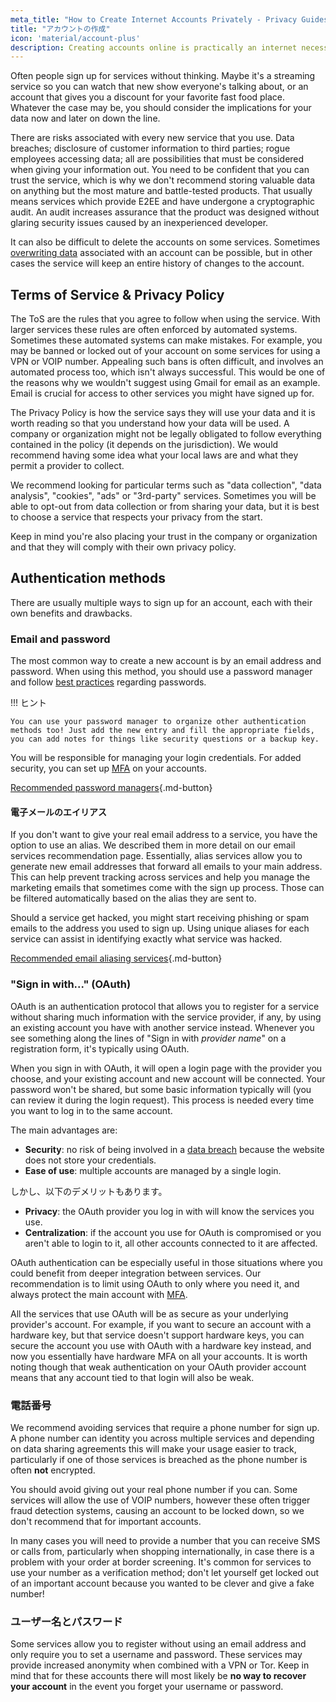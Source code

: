 ```yaml
---
meta_title: "How to Create Internet Accounts Privately - Privacy Guides"
title: "アカウントの作成"
icon: 'material/account-plus'
description: Creating accounts online is practically an internet necessity, take these steps to make sure you stay private.
---
```


Often people sign up for services without thinking. Maybe it's a streaming service so you can watch that new show everyone's talking about, or an account that gives you a discount for your favorite fast food place. Whatever the case may be, you should consider the implications for your data now and later on down the line.

There are risks associated with every new service that you use. Data breaches; disclosure of customer information to third parties; rogue employees accessing data; all are possibilities that must be considered when giving your information out. You need to be confident that you can trust the service, which is why we don't recommend storing valuable data on anything but the most mature and battle-tested products. That usually means services which provide E2EE and have undergone a cryptographic audit. An audit increases assurance that the product was designed without glaring security issues caused by an inexperienced developer.

It can also be difficult to delete the accounts on some services. Sometimes [overwriting data](account-deletion.md#overwriting-account-information) associated with an account can be possible, but in other cases the service will keep an entire history of changes to the account.

## Terms of Service & Privacy Policy

The ToS are the rules that you agree to follow when using the service. With larger services these rules are often enforced by automated systems. Sometimes these automated systems can make mistakes. For example, you may be banned or locked out of your account on some services for using a VPN or VOIP number. Appealing such bans is often difficult, and involves an automated process too, which isn't always successful. This would be one of the reasons why we wouldn't suggest using Gmail for email as an example. Email is crucial for access to other services you might have signed up for.

The Privacy Policy is how the service says they will use your data and it is worth reading so that you understand how your data will be used. A company or organization might not be legally obligated to follow everything contained in the policy (it depends on the jurisdiction). We would recommend having some idea what your local laws are and what they permit a provider to collect.

We recommend looking for particular terms such as "data collection", "data analysis", "cookies", "ads" or "3rd-party" services. Sometimes you will be able to opt-out from data collection or from sharing your data, but it is best to choose a service that respects your privacy from the start.

Keep in mind you're also placing your trust in the company or organization and that they will comply with their own privacy policy.

## Authentication methods

There are usually multiple ways to sign up for an account, each with their own benefits and drawbacks.

### Email and password

The most common way to create a new account is by an email address and password. When using this method, you should use a password manager and follow [best practices](passwords-overview.md) regarding passwords.

!!! ヒント

    You can use your password manager to organize other authentication methods too! Just add the new entry and fill the appropriate fields, you can add notes for things like security questions or a backup key.

You will be responsible for managing your login credentials. For added security, you can set up [MFA](multi-factor-authentication.md) on your accounts.

[Recommended password managers](../passwords.md ""){.md-button}

#### 電子メールのエイリアス

If you don't want to give your real email address to a service, you have the option to use an alias. We described them in more detail on our email services recommendation page. Essentially, alias services allow you to generate new email addresses that forward all emails to your main address. This can help prevent tracking across services and help you manage the marketing emails that sometimes come with the sign up process. Those can be filtered automatically based on the alias they are sent to.

Should a service get hacked, you might start receiving phishing or spam emails to the address you used to sign up. Using unique aliases for each service can assist in identifying exactly what service was hacked.

[Recommended email aliasing services](../email.md#email-aliasing-services ""){.md-button}

### "Sign in with..." (OAuth)

OAuth is an authentication protocol that allows you to register for a service without sharing much information with the service provider, if any, by using an existing account you have with another service instead. Whenever you see something along the lines of "Sign in with *provider name*" on a registration form, it's typically using OAuth.

When you sign in with OAuth, it will open a login page with the provider you choose, and your existing account and new account will be connected. Your password won't be shared, but some basic information typically will (you can review it during the login request). This process is needed every time you want to log in to the same account.

The main advantages are:

- **Security**: no risk of being involved in a [data breach](https://en.wikipedia.org/wiki/Data_breach) because the website does not store your credentials.
- **Ease of use**: multiple accounts are managed by a single login.

しかし、以下のデメリットもあります。

- **Privacy**: the OAuth provider you log in with will know the services you use.
- **Centralization**: if the account you use for OAuth is compromised or you aren't able to login to it, all other accounts connected to it are affected.

OAuth authentication can be especially useful in those situations where you could benefit from deeper integration between services. Our recommendation is to limit using OAuth to only where you need it, and always protect the main account with [MFA](multi-factor-authentication.md).

All the services that use OAuth will be as secure as your underlying provider's account. For example, if you want to secure an account with a hardware key, but that service doesn't support hardware keys, you can secure the account you use with OAuth with a hardware key instead, and now you essentially have hardware MFA on all your accounts. It is worth noting though that weak authentication on your OAuth provider account means that any account tied to that login will also be weak.

### 電話番号

We recommend avoiding services that require a phone number for sign up. A phone number can identity you across multiple services and depending on data sharing agreements this will make your usage easier to track, particularly if one of those services is breached as the phone number is often **not** encrypted.

You should avoid giving out your real phone number if you can. Some services will allow the use of VOIP numbers, however these often trigger fraud detection systems, causing an account to be locked down, so we don't recommend that for important accounts.

In many cases you will need to provide a number that you can receive SMS or calls from, particularly when shopping internationally, in case there is a problem with your order at border screening. It's common for services to use your number as a verification method; don't let yourself get locked out of an important account because you wanted to be clever and give a fake number!

### ユーザー名とパスワード

Some services allow you to register without using an email address and only require you to set a username and password. These services may provide increased anonymity when combined with a VPN or Tor. Keep in mind that for these accounts there will most likely be **no way to recover your account** in the event you forget your username or password.
